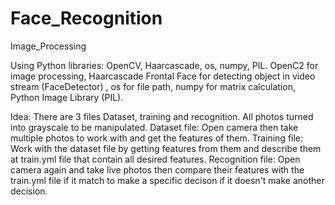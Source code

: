 # Face_Recognition
 Image_Processing

Using Python 
libraries: OpenCV, Haarcascade,  os, numpy, PIL.
OpenC2 for image processing, Haarcascade Frontal Face for detecting object in video stream (FaceDetector) , os for file path,  numpy for matrix calculation, Python Image Library (PIL).

Idea: There are  3 files Dataset, training and  recognition.
All photos turned into grayscale to be manipulated.
Dataset file: Open camera then take multiple photos  to work with and get the features of them.
Training file: Work with the dataset file by getting features from them and describe them at train.yml file that contain all desired features.
Recognition file: Open camera again and take live photos then compare their features with the train.yml file if it match to make a specific decison 
if it doesn't make another decision.
